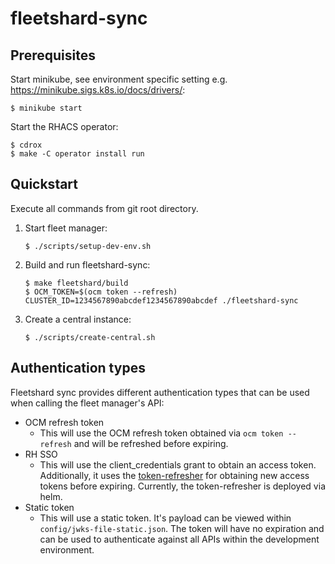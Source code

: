# fleetshard-sync

## Prerequisites

Start minikube, see environment specific setting e.g.  https://minikube.sigs.k8s.io/docs/drivers/:
```
$ minikube start
```

Start the RHACS operator:
```
$ cdrox
$ make -C operator install run
```

## Quickstart

Execute all commands from git root directory.

1. Start fleet manager:
    ```
    $ ./scripts/setup-dev-env.sh
    ```

1. Build and run fleetshard-sync:
    ```
    $ make fleetshard/build
    $ OCM_TOKEN=$(ocm token --refresh) CLUSTER_ID=1234567890abcdef1234567890abcdef ./fleetshard-sync
    ```

1. Create a central instance:
    ```
    $ ./scripts/create-central.sh
    ```

## Authentication types

Fleetshard sync provides different authentication types that can be used when calling the fleet manager's API:
- OCM refresh token
  - This will use the OCM refresh token obtained via `ocm token --refresh` and will be refreshed before expiring.
- RH SSO
  - This will use the client_credentials grant to obtain an access token. Additionally, it uses the [token-refresher](https://gitlab.cee.redhat.com/mk-ci-cd/mk-token-refresher)
    for obtaining new access tokens before expiring. Currently, the token-refresher is deployed via helm.
- Static token
  - This will use a static token. It's payload can be viewed within `config/jwks-file-static.json`. The token will have
    no expiration and can be used to authenticate against all APIs within the development environment.
